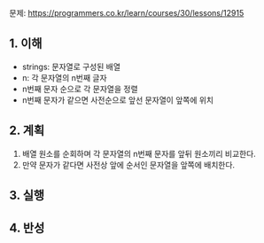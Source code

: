 문제: https://programmers.co.kr/learn/courses/30/lessons/12915

## 1. 이해

* strings: 문자열로 구성된 배열
* n: 각 문자열의 n번째 글자
* n번째 문자 순으로 각 문자열을 정렬
* n번째 문자가 같으면 사전순으로 앞선 문자열이 앞쪽에 위치

## 2. 계획

1. 배열 원소를 순회하며 각 문자열의 n번째 문자를 앞뒤 원소끼리 비교한다.
2. 만약 문자가 같다면 사전상 앞에 순서인 문자열을 앞쪽에 배치한다.

## 3. 실행

## 4. 반성
